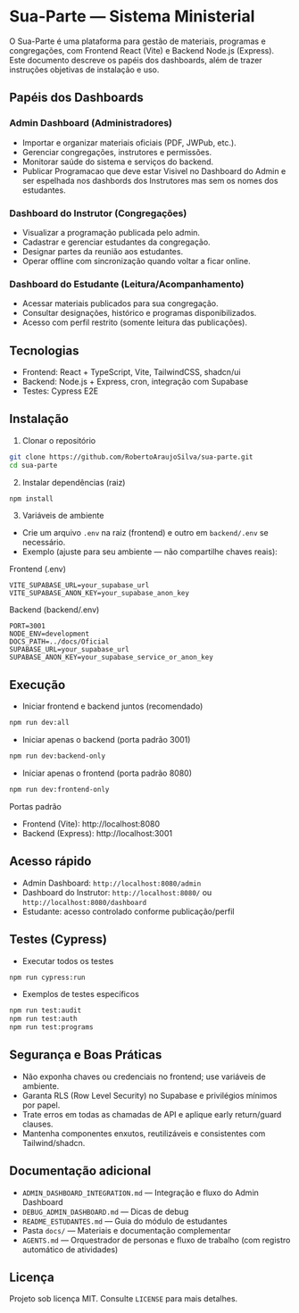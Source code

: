 # Sua-Parte — Sistema Ministerial

O Sua-Parte é uma plataforma para gestão de materiais, programas e congregações, com Frontend React (Vite) e Backend Node.js (Express). Este documento descreve os papéis dos dashboards, além de trazer instruções objetivas de instalação e uso.

## Papéis dos Dashboards

### Admin Dashboard (Administradores)
- Importar e organizar materiais oficiais (PDF, JWPub, etc.).
- Gerenciar congregações, instrutores e permissões.
- Monitorar saúde do sistema e serviços do backend.
- Publicar Programacao que deve estar Visivel no Dashboard do Admin e ser espelhada nos dashbords dos Instrutores mas sem os nomes dos estudantes. 

### Dashboard do Instrutor (Congregações)
- Visualizar a programação publicada pelo admin.
- Cadastrar e gerenciar estudantes da congregação.
- Designar partes da reunião aos estudantes.
- Operar offline com sincronização quando voltar a ficar online.

### Dashboard do Estudante (Leitura/Acompanhamento)
- Acessar materiais publicados para sua congregação.
- Consultar designações, histórico e programas disponibilizados.
- Acesso com perfil restrito (somente leitura das publicações).

## Tecnologias
- Frontend: React + TypeScript, Vite, TailwindCSS, shadcn/ui
- Backend: Node.js + Express, cron, integração com Supabase
- Testes: Cypress E2E

## Instalação
1. Clonar o repositório
```bash
git clone https://github.com/RobertoAraujoSilva/sua-parte.git
cd sua-parte
```

2. Instalar dependências (raiz)
```bash
npm install
```

3. Variáveis de ambiente
- Crie um arquivo `.env` na raiz (frontend) e outro em `backend/.env` se necessário.
- Exemplo (ajuste para seu ambiente — não compartilhe chaves reais):

Frontend (.env)
```env
VITE_SUPABASE_URL=your_supabase_url
VITE_SUPABASE_ANON_KEY=your_supabase_anon_key
```

Backend (backend/.env)
```env
PORT=3001
NODE_ENV=development
DOCS_PATH=../docs/Oficial
SUPABASE_URL=your_supabase_url
SUPABASE_ANON_KEY=your_supabase_service_or_anon_key
```

## Execução
- Iniciar frontend e backend juntos (recomendado)
```bash
npm run dev:all
```

- Iniciar apenas o backend (porta padrão 3001)
```bash
npm run dev:backend-only
```

- Iniciar apenas o frontend (porta padrão 8080)
```bash
npm run dev:frontend-only
```

Portas padrão
- Frontend (Vite): http://localhost:8080
- Backend (Express): http://localhost:3001

## Acesso rápido
- Admin Dashboard: `http://localhost:8080/admin`
- Dashboard do Instrutor: `http://localhost:8080/` ou `http://localhost:8080/dashboard`
- Estudante: acesso controlado conforme publicação/perfil

## Testes (Cypress)
- Executar todos os testes
```bash
npm run cypress:run
```

- Exemplos de testes específicos
```bash
npm run test:audit
npm run test:auth
npm run test:programs
```

## Segurança e Boas Práticas
- Não exponha chaves ou credenciais no frontend; use variáveis de ambiente.
- Garanta RLS (Row Level Security) no Supabase e privilégios mínimos por papel.
- Trate erros em todas as chamadas de API e aplique early return/guard clauses.
- Mantenha componentes enxutos, reutilizáveis e consistentes com Tailwind/shadcn.

## Documentação adicional
- `ADMIN_DASHBOARD_INTEGRATION.md` — Integração e fluxo do Admin Dashboard
- `DEBUG_ADMIN_DASHBOARD.md` — Dicas de debug
- `README_ESTUDANTES.md` — Guia do módulo de estudantes
- Pasta `docs/` — Materiais e documentação complementar
- `AGENTS.md` — Orquestrador de personas e fluxo de trabalho (com registro automático de atividades)

## Licença
Projeto sob licença MIT. Consulte `LICENSE` para mais detalhes.
